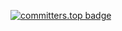 
[![committers.top badge](https://user-badge.committers.top/kazakhstan/kolpDeveloper.svg)](https://user-badge.committers.top/kazakhstan/kolpDeveloper)
